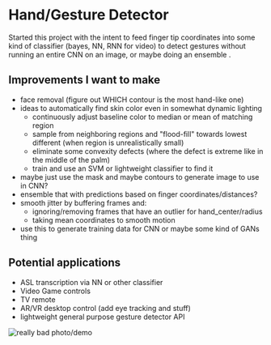
# Hand/Gesture Detector

Started this project with the intent to feed finger tip coordinates into some kind of classifier
(bayes, NN, RNN for video) to detect gestures without running an entire CNN on an image, or maybe doing an ensemble .

## Improvements I want to make
- face removal (figure out WHICH contour is the most hand-like one) 
- ideas to automatically find skin color even in somewhat dynamic lighting
    - continuously adjust baseline color to median or mean of matching region
    - sample from neighboring regions and "flood-fill" towards lowest different (when region is unrealistically small)
    - eliminate some convexity defects (where the defect is extreme like in the middle of the palm)
    - train and use an SVM or lightweight classifier to find it
- maybe just use the mask and maybe contours to generate image to use in CNN? 
- ensemble that with predictions based on finger coordinates/distances? 
- smooth jitter by buffering frames and:
  - ignoring/removing frames that have an outlier for hand_center/radius
  - taking mean coordinates to smooth motion
- use this to generate training data for CNN or maybe some kind of GANs thing 


## Potential applications
- ASL transcription via NN or other classifier
- Video Game controls
- TV remote
- AR/VR desktop control (add eye tracking and stuff)
- lightweight general purpose gesture detector API

![really bad photo/demo](https://i.imgur.com/aRgs8LI.png)
